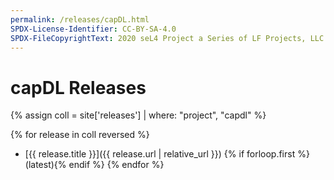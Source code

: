 ```yaml
---
permalink: /releases/capDL.html
SPDX-License-Identifier: CC-BY-SA-4.0
SPDX-FileCopyrightText: 2020 seL4 Project a Series of LF Projects, LLC.
---
```


# capDL Releases

{% assign coll = site['releases'] | where: "project", "capdl" %}

{% for release in coll reversed %}
- [{{ release.title }}]({{ release.url | relative_url }}) {% if forloop.first %}(latest){% endif %}
{% endfor %}
